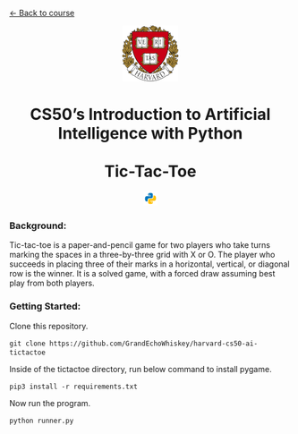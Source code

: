 [<- Back to course](https://github.com/GrandEchoWhiskey/grandechowhiskey/blob/main/dict/course/CS50-HarvardX/CS50AI/README.md)

<p align="center"><a href="https://cs50.harvard.edu/ai/2020">
  <img src="https://github.com/GrandEchoWhiskey/grandechowhiskey/blob/main/icons/course/harvard100.png" /><br>
</a></p>
<h1 align="center">CS50’s Introduction to Artificial Intelligence with Python<br><br>Tic-Tac-Toe</h1>

<p align="center"><a href="#">
  <img src="https://github.com/GrandEchoWhiskey/grandechowhiskey/blob/main/icons/programming/python.png" />
</a></p>

### Background:
Tic-tac-toe is a paper-and-pencil game for two players who take turns marking the spaces in a three-by-three grid with X or O. The player who succeeds in placing three of their marks in a horizontal, vertical, or diagonal row is the winner. It is a solved game, with a forced draw assuming best play from both players.

### Getting Started:
Clone this repository.
```
git clone https://github.com/GrandEchoWhiskey/harvard-cs50-ai-tictactoe
```
Inside of the tictactoe directory, run below command to install pygame.
```
pip3 install -r requirements.txt
```
Now run the program.
```
python runner.py
```
